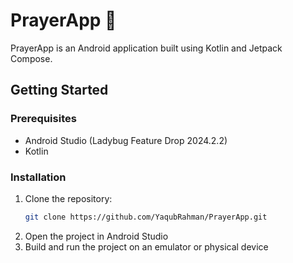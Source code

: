 # PrayerApp 🕌

PrayerApp is an Android application built using Kotlin and Jetpack Compose.
## Getting Started

### Prerequisites

- Android Studio (Ladybug Feature Drop 2024.2.2)
- Kotlin

### Installation

1. Clone the repository:
   ```bash
   git clone https://github.com/YaqubRahman/PrayerApp.git
2. Open the project in Android Studio
3. Build and run the project on an emulator or physical device
